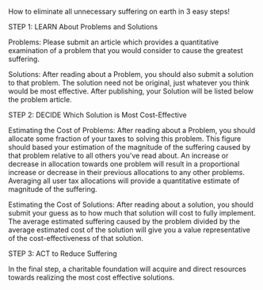 How to eliminate all unnecessary suffering on earth in 3 easy steps!

STEP 1: LEARN About Problems and Solutions

Problems: Please submit an article which provides a quantitative examination of a problem that you would consider to cause the greatest suffering. 

Solutions: After reading about a Problem, you should also submit a solution to that problem.  The solution need not be original, just whatever you think would be most effective.  After publishing, your Solution will be listed below the problem article. 

STEP 2: DECIDE Which Solution is Most Cost-Effective

Estimating the Cost of Problems: After reading about a Problem, you should allocate some fraction of your taxes to solving this problem. This figure should based your estimation of the magnitude of the suffering caused by that problem relative to all others you've read about. An increase or decrease in allocation towards one problem will result in a proportional increase or decrease in their previous allocations to any other problems.  Averaging all user tax allocations will provide a quantitative estimate of magnitude of the suffering. 

Estimating the Cost of Solutions: After reading about a solution, you should submit your guess as to how much that solution will cost to fully implement. The average estimated suffering caused by the problem divided by the average estimated cost of the solution will give you a value representative of the cost-effectiveness of that solution. 

STEP 3: ACT to Reduce Suffering

In the final step, a charitable foundation will acquire and direct resources towards realizing the most cost effective solutions. 
